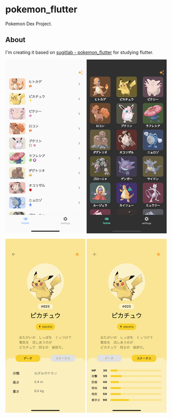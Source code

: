 # pokemon_flutter

Pokemon Dex Project.

## About

I'm creating it based on [sugitlab - pokemon_flutter](https://github.com/sugitlab/pokemon_flutter) for studying flutter.

<p>
    <img src="https://github.com/Naaatan/pokemon_flutter/blob/master/screenshot/list_light.png" />
    <img src="https://github.com/Naaatan/pokemon_flutter/blob/master/screenshot/grid_dark.png" />
</p>

<p>
    <img src="https://github.com/Naaatan/pokemon_flutter/blob/master/screenshot/pikachu_detail_data.png" />
    <img src="https://github.com/Naaatan/pokemon_flutter/blob/master/screenshot/pikachu_detail_status.png" />
</p>